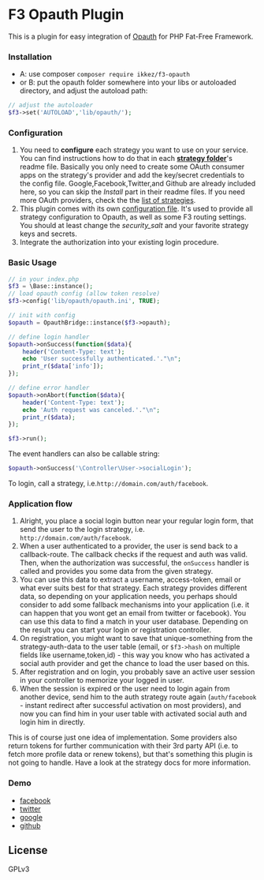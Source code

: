 # F3 Opauth Plugin
This is a plugin for easy integration of [Opauth](http://opauth.org/) for PHP Fat-Free Framework.

### Installation

* A: use composer `composer require ikkez/f3-opauth`
* or B: put the opauth folder somewhere into your libs or autoloaded directory, and adjust the autoload path:

```php
// adjust the autoloader
$f3->set('AUTOLOAD','lib/opauth/');
```

### Configuration

1.  You need to **configure** each strategy you want to use on your service. You can find instructions how to do that in each [**strategy folder**](https://github.com/ikkez/f3-opauth/tree/master/lib/opauth/Strategy)'s readme file. Basically you only need to create some OAuth consumer apps on the strategy's provider and add the key/secret credentials to the config file. Google,Facebook,Twitter,and Github are already included here, so you can skip the _Install_ part in their readme files. If you need more OAuth providers, check the the [list of strategies](https://github.com/uzyn/opauth/wiki/List-of-strategies).
2.  This plugin comes with its own [configuration file](https://github.com/ikkez/f3-opauth/blob/master/lib/opauth/opauth.ini).
It's used to provide all strategy configuration to Opauth, as well as some F3 routing settings. You should at least change the *security_salt* and your favorite strategy keys and secrets.
3.  Integrate the authorization into your existing login procedure.

### Basic Usage

```php
// in your index.php
$f3 = \Base::instance();
// load opauth config (allow token resolve)
$f3->config('lib/opauth/opauth.ini', TRUE);

// init with config
$opauth = OpauthBridge::instance($f3->opauth);

// define login handler
$opauth->onSuccess(function($data){
	header('Content-Type: text');
	echo 'User successfully authenticated.'."\n";
	print_r($data['info']);
});

// define error handler
$opauth->onAbort(function($data){
	header('Content-Type: text');
	echo 'Auth request was canceled.'."\n";
	print_r($data);
});

$f3->run();
```

The event handlers can also be callable string:

```php
$opauth->onSuccess('\Controller\User->socialLogin');
```

To login, call a strategy, i.e.`http://domain.com/auth/facebook`.


### Application flow

1.  Alright, you place a social login button near your regular login form, that send the user to the login strategy, i.e. `http://domain.com/auth/facebook`.
2.  When a user authenticated to a provider, the user is send back to a callback-route. The callback checks if the request and auth was valid. Then, when the authorization was successful, the `onSuccess` handler is called and provides you some data from the given strategy.
3.  You can use this data to extract a username, access-token, email or what ever suits best for that strategy. 
Each strategy provides different data, so depending on your application needs, you perhaps should consider to add some fallback mechanisms into your application (i.e. it can happen that you wont get an email from twitter or facebook). 
You can use this data to find a match in your user database. Depending on the result you can start your login or registration controller.
4.  On registration, you might want to save that unique-something from the strategy-auth-data to the user table (email, or `$f3->hash` on multiple fields like username,token,id) - this way you know who has activated a social auth provider and get the chance to load the user based on this.
5.  After registration and on login, you probably save an active user session in your controller to memorize your logged in user. 
6.  When the session is expired or the user need to login again from another device, send him to the auth strategy route again (`auth/facebook` - instant redirect after successful activation on most providers), and now you can find him in your user table with activated social auth and login him in directly.

This is of course just one idea of implementation. Some providers also return tokens for further communication with their 3rd party API (i.e. to fetch more profile data or renew tokens), but that's something this plugin is not going to handle. Have a look at the strategy docs for more information.

### Demo

*  [facebook](http://f3.ikkez.de/auth/facebook)
*  [twitter](http://f3.ikkez.de/auth/twitter)
*  [google](http://f3.ikkez.de/auth/google)
*  [github](http://f3.ikkez.de/auth/github)

License
-

GPLv3
